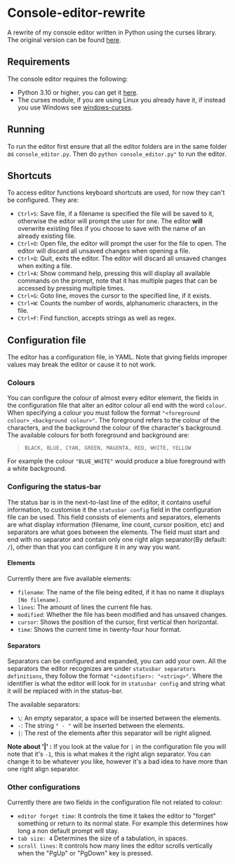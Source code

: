 # Console-editor-rewrite
A rewrite of my console editor written in Python using the curses library. The original version can be found [here](https://github.com/Tinch334/Console-editor).

## Requirements
The console editor requires the following:
- Python 3.10 or higher, you can get it [here](https://www.python.org/downloads/).
- The curses module, if you are using Linux you already have it, if instead you use Windows see [windows-curses](https://pypi.org/project/windows-curses/).

## Running
To run the editor first ensure that all the editor folders are in the same folder as `console_editor.py`. Then do `python console_editor.py"` to run the editor.

## Shortcuts
To access editor functions keyboard shortcuts are used, for now they can't be configured. They are:
* `Ctrl+S`: Save file, if a filename is specified the file will be saved to it, otherwise the editor will prompt the user for one. The editor **will** overwrite existing files if you choose to save with the name of an already existing file.
* `Ctrl+O`: Open file, the editor will prompt the user for the file to open. The editor will discard all unsaved changes when opening a file.
* `Ctrl+Q`: Quit, exits the editor. The editor will discard all unsaved changes when exiting a file.
* `Ctrl+A`: Show command help, pressing this will display all available commands on the prompt, note that it has multiple pages that can be accessed by pressing multiple times.
* `Ctrl+G`: Goto line, moves the cursor to the specified line, if it exists.
* `Ctrl+W`: Counts the number of words, alphanumeric characters, in the file.
* `Ctrl+F`: Find function, accepts strings as well as regex.

## Configuration file
The editor has a configuration file, in YAML. Note that giving fields improper values may break the editor or cause it to not work.

### Colours
You can configure the colour of almost every editor element, the fields in the configuration file that alter an editor colour all end with the word `colour`. When specifying a colour you must follow the format `"<foreground colour>_<background colour>"`. The foreground refers to the colour of the characters, and the background the colour of the character's  background. The available colours for both foreground and background are:
> ``BLACK, BLUE, CYAN, GREEN, MAGENTA, RED, WHITE, YELLOW``

For example the colour `"BLUE_WHITE"` would produce a blue foreground with a white background.

### Configuring the status-bar
The status bar is in the next-to-last line of the editor, it contains useful information, to customise it the `statusbar config` field in the configuration file can be used. This field consists of elements and separators, elements are what display information (filename, line count, cursor position, etc) and separators are what goes between the elements.  The field must start and end with no separator and contain only one right align separator(By default: `/`), other than that you can configure it in any way you want.

#### Elements
Currently there are five available elements:
* `filename`: The name of the file being edited, if it has no name it displays `[No filename]`.
* `lines`: The amount of lines the current file has.
* `modified`: Whether the file has been modified and has unsaved changes.
* `cursor`: Shows the position of the cursor, first vertical then horizontal.
* `time`: Shows the current time in twenty-four hour format.

#### Separators
Separators can be configured and expanded, you can add your own. All the separators the editor recognizes are under `statusbar separators definitions`, they follow the format  `"<identifier>: "<string>"`. Where the identifier is what the editor will look for in `statusbar config`  and string what it will be replaced with in the status-bar. 

The available separators:
* ``\``: An empty separator, a space will be inserted between the elements.
* ``-``: The string ``" - "`` will be inserted between the elements.
* ``|``: The rest of the elements after this separator will be right aligned.

**Note about '|' :** If you look at the value for `|` in the configuration file you will note that it's `-1`, this is what makes it the right align separator. You can change it to be whatever you like, however it's a bad idea to have more than one right align separator.

### Other configurations
Currently there are two fields in the configuration file not related to colour:
* `editor forget time`: It controls the time it takes the editor to "forget" something or return to its normal state. For example this determines how long a non default prompt will stay.
* `tab size: 4` Determines the size of a tabulation, in spaces.
* `scroll lines`: It controls how many lines the editor scrolls vertically when the "PgUp" or "PgDown" key is pressed.